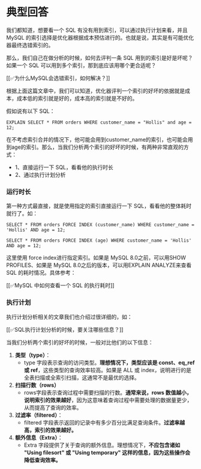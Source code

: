 # 典型回答
我们都知道，想要看一个 SQL 有没有用到索引，可以通过执行计划来看，并且 MySQL 的索引选择是优化器根据成本预估进行的。也就是说，其实是有可能优化器最终选错索引的。



那么，我们自己在做分析的时候，如何去评判一条 SQL 用到的索引是好是坏呢？如果一个 SQL 可以用到多个索引，那到底应该用哪个更合适呢？



[[✅为什么MySQL会选错索引，如何解决？]]



根据上面这篇文章中，我们可以知道，优化器评判一个索引的好坏的依据就是成本，成本低的索引就是好的，成本高的索引就是不好的。



假如说有以下 SQL：



```plain
EXPLAIN SELECT * FROM orders WHERE customer_name = "Hollis" and age = 12;
```



在不考虑索引合并的情况下，他可能会用到customer_name的索引，也可能会用到age的索引。那么，当我们分析两个索引的好坏的时候，有两种非常直观的方式：



+ 1、直接运行一下 SQL，看看他的执行时长
+ 2、通过执行计划分析



### 运行时长


第一种方式最直接，就是使用指定的索引直接运行一下 SQL，看看他的整体耗时就行了。如：  


```plain
SELECT * FROM orders FORCE INDEX (customer_name) WHERE customer_name = 'Hollis' AND age = 12;
```



```plain
SELECT * FROM orders FORCE INDEX (age) WHERE customer_name = 'Hollis' AND age = 12;
```



这里使用 force index进行指定索引。如果是 MySQL 8.0之前，可以用SHOW PROFILES、如果是 MySQL 8.0之后的版本，可以用EXPLAIN ANALYZE来查看 SQL 的耗时情况。具体参考：



[[✅MySQL 中如何查看一个 SQL 的执行耗时]]



### 执行计划


执行计划分析相关的文章我们也介绍过很详细的，如：



[[✅SQL执行计划分析的时候，要关注哪些信息？]]



当我们分析两个索引的好坏的时候，一般对比他们的以下信息：



1. **类型（type）**：
    - type 字段表示查询的访问类型。**理想情况下，类型应该是 const、eq_ref 或 ref**，这些类型的查询效率较高。如果是 ALL 或 index，说明进行的是全表扫描或全索引扫描，这通常不是最优的选择。
2. **扫描行数（rows）**
    - rows字段表示查询过程中需要扫描的行数。**通常来说，rows 数值越小，说明索引的效果越好**，因为这意味着查询过程中需要处理的数据量更少，从而提高了查询的效率。
3. **过滤率（filtered）**：
    - filtered 字段表示返回的记录中有多少百分比满足查询条件。**过滤率越高，索引的效果越好。**
4. **额外信息（Extra）**：
    - Extra 字段提供了关于查询的额外信息。理想情况下，**不应包含诸如 "Using filesort" 或 "Using temporary" 这样的信息，因为这些操作会降低查询效率。**

